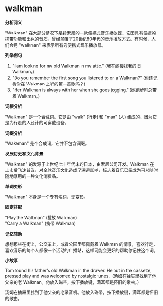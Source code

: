# walkman

**分析词义**

  

"Walkman" 在大部分情况下是指索尼的一款便携式音乐播放器，它因具有便捷的携带功能和出色的音质，曾经颠覆了20世纪80年代的音乐播放方式。有时候，人们会用 "walkman" 来表示所有的便携式音乐播放器。

  

**列举例句**

  

1.  "I am looking for my old Walkman in my attic." (我在阁楼找我的旧 Walkman。)
2.  "Do you remember the first song you listened to on a Walkman?" (你还记得你在 Walkman 上听的第一首歌吗？)
3.  "Her Walkman is always with her when she goes jogging." (她跑步时总带着 Walkman。)

  

**词根分析**

  

"Walkman" 是一个合成词。它是由 "walk" (行走) 和 "man" (人) 组成的，因为它是为行走的人设计的可穿戴设备。

  

**词缀分析**

  

"Wakeman" 是个合成词，它并不包含词缀。

  

**发展历史和文化背景**

  

"Walkman" 的发源于上世纪七十年代末的日本，由索尼公司开发。Walkman 在上市后飞速普及，对全球音乐文化造成了深远影响，标志着音乐已经成为可以随时随地享用的一种文化消费品。

  

**单词变形**

  

"Walkman" 本身是一个专有名词，无变形。

  

**固定搭配**

  

"Play the Walkman" (播放 Walkman)  
"Carry a Walkman" (携带 Walkman)

  

**记忆辅助**

  

想想那些在街上，公交车上，或者公园里都佩戴着 Walkman 的情景，喜欢行走，喜欢音乐的每个人都像一个活动的广播站，这样可能会更好的帮助你记住这个词。

  

**小故事**

  

Tom found his father's old Walkman in the drawer. He put in the cassette, pressed play and was welcomed by nostalgic tunes.（汤姆在抽屉里找到了他父亲的老 Walkman。他放入磁带，按下播放键，满耳都是怀旧的歌曲。）

  

汤姆在抽屉里找到了他父亲的老录音机。他放入磁带，按下播放键，满耳都是怀旧的歌曲。
